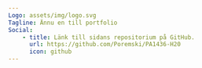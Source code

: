 ```yaml
---
Logo: assets/img/logo.svg
Tagline: Ännu en till portfolio
Social:
    - title: Länk till sidans repositorium på GitHub.
      url: https://github.com/Poremski/PA1436-H20
      icon: github
---
```

